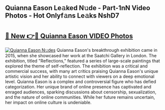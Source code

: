 ## Quianna Eason Le𝚊ked N𝚞de - Part-1nN Video Photos - Hot Onlyf𝚊ns Le𝚊ks NshD7

# <h2><a href="http://ab92463.deff.icu/?id=Quianna+Eason">🔗 New 👉🔴 Quianna Eason VIDEO Photos</a></h2>

[![Quianna Eason N𝚞des](https://i.imgur.com/rIISA9y.gif)](http://ab92463.deff.icu/?id=Quianna+Eason)
Quianna Eason's breakthrough exhibition came in 2015, when she showcased her work at the Saatchi Gallery in London. The exhibition, titled "Reflections," featured a series of large-scale paintings that explored the theme of self-reflection. The exhibition was a critical and commercial success, with many art critics praising Quianna Eason's unique artistic vision and her ability to connect with viewers on a deep emotional level. Quianna Eason is a complex and controversial figure who has defied categorization. Her unique brand of online presence has captivated and enraged audiences, sparking discussions about censorship, sexualization, and the nature of online communities. While her future remains uncertain, her impact on online culture is undeniable.
